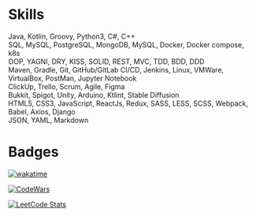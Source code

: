 # Skills
Java, Kotlin, Groovy, Python3, C#, C++\
SQL, MySQL, PostgreSQL, MongoDB, MySQL, Docker, Docker compose, k8s\
OOP, YAGNI, DRY, KISS, SOLID, REST, MVC, TDD, BDD, DDD\
Maven, Gradle, Git, GitHub/GitLab CI/CD, Jenkins, Linux, VMWare, VirtualBox, PostMan, Jupyter Notebook\
ClickUp, Trello, Scrum, Agile, Figma\
Bukkit, Spigot, Unity, Arduino, Ktlint, Stable Diffusion\
HTML5, CSS3, JavaScript, ReactJs, Redux, SASS, LESS, SCSS, Webpack, Babel, Axios, Django\
JSON, YAML, Markdown

# Badges
[![wakatime](https://wakatime.com/badge/user/342c306f-2d85-43f6-a539-bb73a7c09656.svg?style=for-the-badge)](https://wakatime.com/@342c306f-2d85-43f6-a539-bb73a7c09656)

[![CodeWars](https://www.codewars.com/users/Roman-Andr/badges/large)](https://www.codewars.com/r/Roman-Andr)

[![LeetCode Stats](https://leetcode.card.workers.dev/RomanAndr?theme=dark&font=source_code_pro&extension=null)](https://leetcode.com/RomanAndr/)
